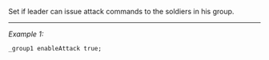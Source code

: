 Set if leader can issue attack commands to the soldiers in his group.


---
*Example 1:*
```sqf
_group1 enableAttack true;
```